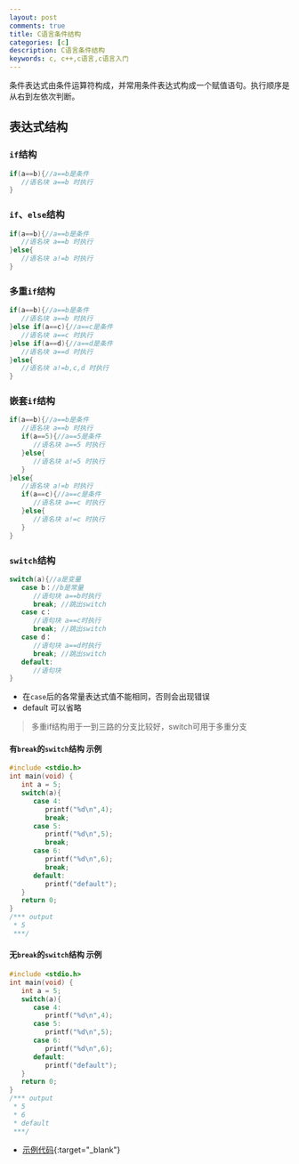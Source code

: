 ```yaml
---
layout: post
comments: true
title: C语言条件结构
categories: [c]
description: C语言条件结构
keywords: c, c++,c语言,c语言入门
---
```


条件表达式由条件运算符构成，并常用条件表达式构成一个赋值语句。执行顺序是从右到左依次判断。

## 表达式结构

### `if`结构

```c
if(a==b){//a==b是条件
   //语名块 a==b 时执行
}
```

### `if`、`else`结构

```c
if(a==b){//a==b是条件
   //语名块 a==b 时执行
}else{ 
   //语名块 a!=b 时执行
}
```

### 多重`if`结构

```c
if(a==b){//a==b是条件
   //语名块 a==b 时执行
}else if(a==c){//a==c是条件
   //语名块 a==c 时执行
}else if(a==d){//a==d是条件
   //语名块 a==d 时执行
}else{ 
   //语名块 a!=b,c,d 时执行
}
```

### 嵌套`if`结构
```c
if(a==b){//a==b是条件
   //语名块 a==b 时执行
   if(a==5){//a==5是条件
      //语名块 a==5 时执行
   }else{ 
      //语名块 a!=5 时执行
   }
}else{ 
   //语名块 a!=b 时执行
   if(a==c){//a==c是条件
      //语名块 a==c 时执行
   }else{ 
      //语名块 a!=c 时执行
   }
}
```

### `switch`结构

```c
switch(a){//a是变量
   case b：//b是常量
      //语句块 a==b时执行
      break; //跳出switch
   case c：
      //语句块 a==c时执行
      break; //跳出switch
   case d：
      //语句块 a==d时执行
      break; //跳出switch
   default:
      //语句块 
}
```

- 在`case`后的各常量表达式值不能相同，否则会出现错误
- default 可以省略

> 多重if结构用于一到三路的分支比较好，switch可用于多重分支

#### 有`break`的`switch`结构 示例

```c
#include <stdio.h>
int main(void) {
   int a = 5;
   switch(a){
      case 4:
         printf("%d\n",4);
         break;
      case 5:
         printf("%d\n",5);
         break;
      case 6:
         printf("%d\n",6);
         break;
      default:
         printf("default");
   }
   return 0;
}
/*** output
 * 5
 ***/
```

#### 无`break`的`switch`结构 示例

```c
#include <stdio.h>
int main(void) {
   int a = 5;
   switch(a){
      case 4:
         printf("%d\n",4);
      case 5:
         printf("%d\n",5);
      case 6:
         printf("%d\n",6);
      default:
         printf("default");
   }
   return 0;
}
/*** output
 * 5
 * 6
 * default
 ***/
```

- [示例代码](https://github.com/2898117012/c-lang-demo/tree/master/switch){:target="_blank"}